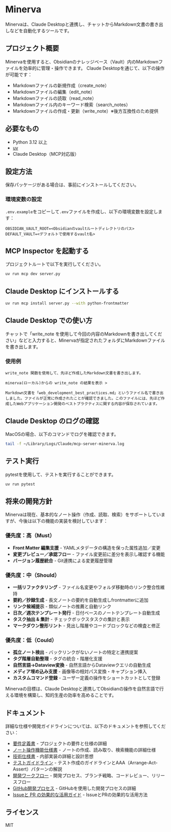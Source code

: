 # Minerva

Minervaは、Claude Desktopと連携し、チャットからMarkdown文書の書き出しなどを自動化するツールです。

## プロジェクト概要

Minervaを使用すると、Obsidianのナレッジベース（Vault）内のMarkdownファイルを効率的に管理・操作できます。
Claude Desktopを通じて、以下の操作が可能です：

- Markdownファイルの新規作成（create_note）
- Markdownファイルの編集（edit_note）
- Markdownファイルの読取（read_note）
- Markdownファイル内のキーワード検索（search_notes）
- Markdownファイルの作成・更新（write_note）※後方互換性のため提供

## 必要なもの

- Python 3.12 以上
- [uv](https://github.com/astral-sh/uv)
- Claude Desktop（MCP対応版）

## 設定方法

保存パッケージがある場合は、事前にインストールしてください。

### 環境変数の設定

`.env.example`をコピーして`.env`ファイルを作成し、以下の環境変数を設定します：

```
OBSIDIAN_VAULT_ROOT=<Obsidianのvaultルートディレクトリのパス>
DEFAULT_VAULT=<デフォルトで使用するvault名>
```

## MCP Inspector を起動する

プロジェクトルートで以下を実行してください。

```bash
uv run mcp dev server.py
```

## Claude Desktop にインストールする
```bash
uv run mcp install server.py --with python-frontmatter
```

## Claude Desktop での使い方

チャットで「write_note を使用して今回の内容のMarkdownを書き出してください」などと入力すると、Minervaが指定されたフォルダにMarkdownファイルを書き出します。

### 使用例
```
write_note 関数を使用して、先ほど作成したMarkdown文書を書き出します。

minerva(ローカル)からの write_note の結果を表示 >

Markdown文書を「web_development_best_practices.md」というファイル名で書き出しました。ファイルが正常に作成されたことが確認できました。このファイルには、先ほど作成したWebアプリケーション開発のベストプラクティスに関する内容が保存されています。
```

## Claude Desktop のログの確認

MacOSの場合、以下のコマンドでログを確認できます。

```bash
tail -f ~/Library/Logs/Claude/mcp-server-minerva.log
```

## テスト実行

pytestを使用して、テストを実行することができます。

```bash
uv run pytest
```
## 将来の開発方針

Minervaは現在、基本的なノート操作（作成、読取、検索）をサポートしていますが、今後は以下の機能の実装を検討しています：

### 優先度：高（Must）
- **Front Matter 編集支援** - YAMLメタデータの構造を保った属性追加／変更
- **変更プレビュー／承認フロー** - ファイル変更前に差分を表示し確認する機能
- **バージョン履歴統合** - Git連携による変更履歴管理

### 優先度：中（Should）
- **一括リファクタリング** - ファイル名変更やフォルダ移動時のリンク整合性維持
- **要約／抄録生成** - 長文ノートの要約を自動生成しfrontmatterに追加
- **リンク候補提示** - 類似ノートの推薦と自動リンク
- **日次／週次テンプレート発行** - 日付ベースのノートテンプレート自動生成
- **タスク抽出 & 集計** - チェックボックスタスクの集計と表示
- **マークダウン整形リント** - 見出し階層やコードブロックなどの検査と修正

### 優先度：低（Could）
- **孤立ノート検出** - バックリンクがないノートの特定と連携提案
- **タグ階層自動整理** - タグの統合・階層化支援
- **自然言語→Dataview変換** - 自然言語からDataviewクエリの自動生成
- **メディア埋め込み支援** - 画像等の相対パス変換・キャプション挿入
- **カスタムコマンド登録** - ユーザー定義の操作をショートカットとして登録

Minervaの目標は、Claude Desktopと連携してObsidianの操作を自然言語で行える環境を構築し、知的生産の効率を高めることです。

## ドキュメント

詳細な仕様や開発ガイドラインについては、以下のドキュメントを参照してください：

- [要件定義書](docs/requirements.md) - プロジェクトの要件と仕様の詳細
- [ノート操作機能仕様書](docs/note_operations.md) - ノートの作成、読み取り、検索機能の詳細仕様
- [技術仕様書](docs/technical_spec.md) - 内部実装の詳細と設計思想
- [テストガイドライン](docs/test_guidelines.md) - テスト作成のガイドラインとAAA（Arrange-Act-Assert）パターンの解説
- [開発ワークフロー](docs/development_workflow.md) - 開発プロセス、ブランチ戦略、コードレビュー、リリースフロー
- [GitHub開発プロセス](docs/github_workflow.md) - GitHubを使用した開発プロセスの詳細
- [Issueと PR の効果的な活用ガイド](docs/issue_pr_guide.md) - IssueとPRの効果的な活用方法

## ライセンス

MIT
